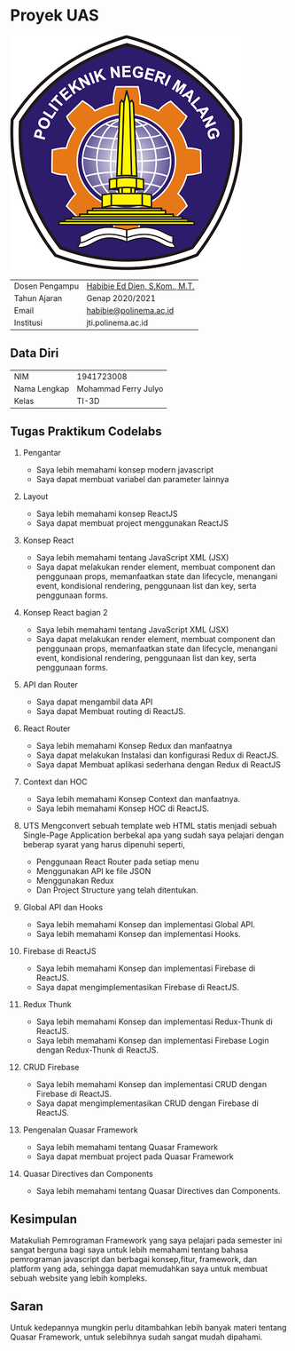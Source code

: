 # Proyek UAS

![contoh gambar](../../docs/logo/polinema.png)

|  |  |
|--|--|
| Dosen Pengampu | [Habibie Ed Dien, S.Kom., M.T.](https://github.com/hbb-polinema) |
| Tahun Ajaran | Genap 2020/2021 |
| Email | habibie@polinema.ac.id |
| Institusi | jti.polinema.ac.id |


## Data Diri

|  |  |
|--|--|
| NIM | 1941723008 |
| Nama Lengkap | Mohammad Ferry Julyo |
| Kelas | TI-3D |


## Tugas Praktikum Codelabs

1. Pengantar
    - Saya lebih memahami konsep modern javascript
    - Saya dapat membuat variabel dan parameter lainnya

2. Layout
    - Saya lebih memahami konsep ReactJS
    - Saya dapat membuat project menggunakan ReactJS

3. Konsep React
    - Saya lebih memahami tentang JavaScript XML (JSX)
    - Saya dapat melakukan render element, membuat component dan penggunaan props, memanfaatkan state dan lifecycle, menangani event, kondisional rendering, penggunaan list dan key, serta penggunaan forms.

4. Konsep React bagian 2
    - Saya lebih memahami tentang JavaScript XML (JSX)
    - Saya dapat melakukan render element, membuat component dan penggunaan props, memanfaatkan state dan lifecycle, menangani event, kondisional rendering, penggunaan list dan key, serta penggunaan forms.

5. API dan Router
    - Saya dapat mengambil data API
    - Saya dapat Membuat routing di ReactJS.

6. React Router
    - Saya lebih memahami Konsep Redux dan manfaatnya
    - Saya dapat melakukan Instalasi dan konfigurasi Redux di ReactJS.
    - Saya dapat Membuat aplikasi sederhana dengan Redux di ReactJS

7. Context dan HOC
    - Saya lebih memahami Konsep Context dan manfaatnya.
    - Saya lebih memahami Konsep HOC di ReactJS.

8. UTS
    Mengconvert sebuah template web HTML statis menjadi sebuah Single-Page Application berbekal apa yang sudah saya pelajari dengan beberap syarat yang harus dipenuhi seperti, 
    - Penggunaan React Router pada setiap menu
    - Menggunakan API ke file JSON
    - Menggunakan Redux
    - Dan Project Structure yang telah ditentukan.

9. Global API dan Hooks
    - Saya lebih memahami Konsep dan implementasi Global API.
    - Saya lebih memahami Konsep dan implementasi Hooks.    

10. Firebase di ReactJS
    - Saya lebih memahami Konsep dan implementasi Firebase di ReactJS.
    - Saya dapat mengimplementasikan Firebase di ReactJS.

11. Redux Thunk
    - Saya lebih memahami Konsep dan implementasi Redux-Thunk di ReactJS.
    - Saya lebih memahami Konsep dan implementasi Firebase Login dengan Redux-Thunk di ReactJS.

12. CRUD Firebase
    - Saya lebih memahami Konsep dan implementasi CRUD dengan Firebase di ReactJS.
    - Saya dapat mengimplementasikan CRUD dengan Firebase di ReactJS.

13. Pengenalan Quasar Framework
    - Saya lebih memahami tentang Quasar Framework
    - Saya dapat membuat project pada Quasar Framework

14. Quasar Directives dan Components
    - Saya lebih memahami tentang Quasar Directives dan Components.


## Kesimpulan 

Matakuliah Pemrograman Framework yang saya pelajari pada semester ini sangat berguna bagi saya untuk lebih memahami tentang bahasa pemrograman javascript dan berbagai konsep,fitur, framework, dan platform yang ada, sehingga dapat memudahkan saya untuk membuat sebuah website yang lebih kompleks.


## Saran

Untuk kedepannya mungkin perlu ditambahkan lebih banyak materi tentang Quasar Framework, untuk selebihnya sudah sangat mudah dipahami.